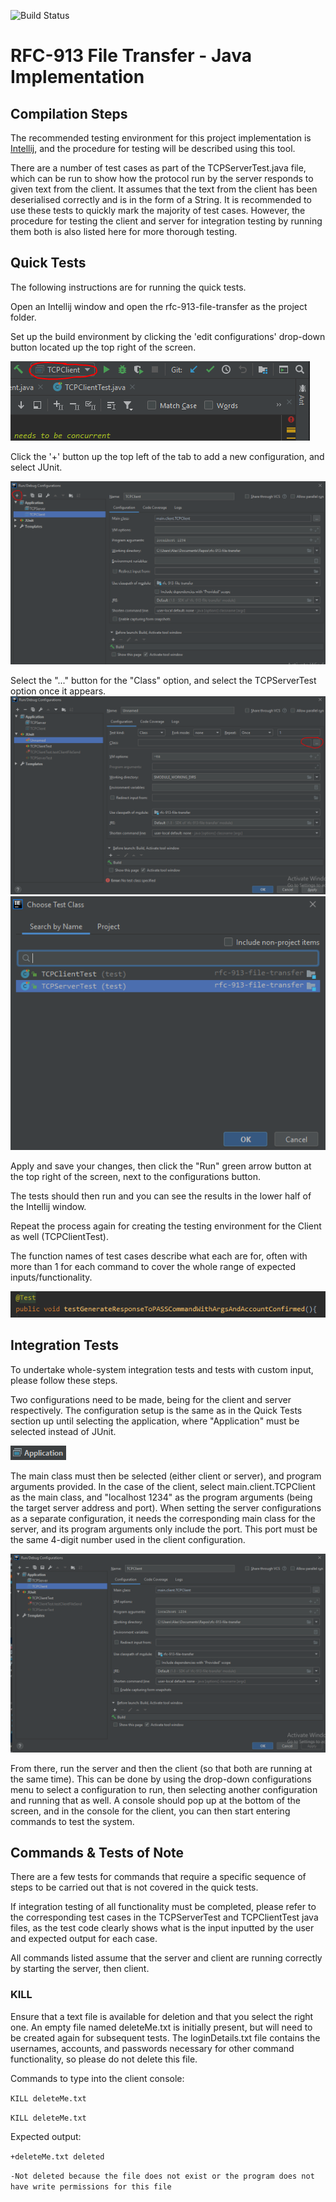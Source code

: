 ![Build Status](https://travis-ci.com/AlexanderTheGrape/rfc-913-file-transfer.svg?token=jdneeXHk7zBz2GJAsBqg&branch=master)

# RFC-913 File Transfer - Java Implementation

## Compilation Steps
The recommended testing environment for this project implementation is [Intellij](https://www.jetbrains.com/idea/download/), and the procedure for testing will be described using this tool.

There are a number of test cases as part of the TCPServerTest.java file, which can be run to show how the protocol run by the server responds to given text from the client. It assumes that the text from the client has been deserialised correctly and is in the form of a String. It is recommended to use these tests to quickly mark the majority of test cases. However, the procedure for testing the client and server for integration testing by running them both is also listed here for more thorough testing.

## Quick Tests
The following instructions are for running the quick tests.

Open an Intellij window and open the rfc-913-file-transfer as the project folder.

Set up the build environment by clicking the 'edit configurations' drop-down button located up the top right of the screen.

 ![edit configurations](./images/capture.png)

Click the '+' button up the top left of the tab to add a new configuration, and select JUnit.

![create new configuration](./images/capture2.png)

Select the "..." button for the "Class" option, and select the TCPServerTest option once it appears.
![... button](./images/capture3.png) ![TCPServerTest option](./images/capture4.png)

Apply and save your changes, then click the "Run" green arrow button at the top right of the screen, next to the configurations button.

The tests should then run and you can see the results in the lower half of the Intellij window.

Repeat the process again for creating the testing environment for the Client as well (TCPClientTest).

The function names of test cases describe what each are for, often with more than 1 for each command to cover the whole range of expected inputs/functionality.

![Test example](./images/capture7.png)


## Integration Tests

To undertake whole-system integration tests and tests with custom input, please follow these steps.

Two configurations need to be made, being for the client and server respectively. The configuration setup is the same as in the Quick Tests section up until selecting the application, where "Application" must be selected instead of JUnit.

 ![Application](./images/capture5.png)

 The main class must then be selected (either client or server), and program arguments provided. In the case of the client, select main.client.TCPClient as the main class, and "localhost 1234" as the program arguments (being the target server address and port). When setting the server configurations as a separate configuration, it needs the corresponding main class for the server, and its program arguments only include the port. This port must be the same 4-digit number used in the client configuration.

 ![client configuration example](./images/capture6.png)

 From there, run the server and then the client (so that both are running at the same time). This can be done by using the drop-down configurations menu to select a configuration to run, then selecting another configuration and running that as well. A console should pop up at the bottom of the screen, and in the console for the client, you can then start entering commands to test the system.

## Commands & Tests of Note

There are a few tests for commands that require a specific sequence of steps to be carried out that is not covered in the quick tests.

If integration testing of all functionality must be completed, please refer to the corresponding test cases in the TCPServerTest and TCPClientTest java files, as the test code clearly shows what is the input inputted by the user and expected output for each case.

All commands listed assume that the server and client are running correctly by starting the server, then client.

### KILL
Ensure that a text file is available for deletion and that you select the right one. An empty file named deleteMe.txt is initially present, but will need to be created again for subsequent tests. The loginDetails.txt file contains the usernames, accounts, and passwords necessary for other command functionality, so please do not delete this file.


Commands to type into the client console:

`KILL deleteMe.txt`

`KILL deleteMe.txt`

Expected output:

`+deleteMe.txt deleted`

`-Not deleted because the file does not exist or the program does not have write permissions for this file`

